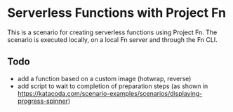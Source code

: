 # Serverless Functions with Project Fn
This is a scenario for creating serverless functions using Project Fn. The scenario is executed locally, on a local Fn server and through the Fn CLI.


## Todo

- add a function based on a custom image (hotwrap, reverse)
- add script to wait to completion of preparation steps (as shown in https://katacoda.com/scenario-examples/scenarios/displaying-progress-spinner)